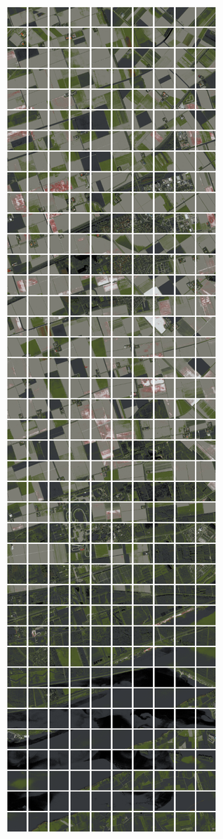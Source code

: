 <html>
<div>
<img src="https://github.com/HakkaTjakka/NL_TILE_MAP/blob/main/18/630/-1052/r.6300.-10520.png" height="44" width="44">
<img src="https://github.com/HakkaTjakka/NL_TILE_MAP/blob/main/18/630/-1052/r.6301.-10520.png" height="44" width="44">
<img src="https://github.com/HakkaTjakka/NL_TILE_MAP/blob/main/18/630/-1052/r.6302.-10520.png" height="44" width="44">
<img src="https://github.com/HakkaTjakka/NL_TILE_MAP/blob/main/18/630/-1052/r.6303.-10520.png" height="44" width="44">
<img src="https://github.com/HakkaTjakka/NL_TILE_MAP/blob/main/18/630/-1052/r.6304.-10520.png" height="44" width="44">
<img src="https://github.com/HakkaTjakka/NL_TILE_MAP/blob/main/18/630/-1052/r.6305.-10520.png" height="44" width="44">
<img src="https://github.com/HakkaTjakka/NL_TILE_MAP/blob/main/18/630/-1052/r.6306.-10520.png" height="44" width="44">
<img src="https://github.com/HakkaTjakka/NL_TILE_MAP/blob/main/18/630/-1052/r.6307.-10520.png" height="44" width="44">
<img src="https://github.com/HakkaTjakka/NL_TILE_MAP/blob/main/18/630/-1052/r.6308.-10520.png" height="44" width="44">
<img src="https://github.com/HakkaTjakka/NL_TILE_MAP/blob/main/18/630/-1052/r.6309.-10520.png" height="44" width="44">
<img src="https://github.com/HakkaTjakka/NL_TILE_MAP/blob/main/18/631/-1052/r.6310.-10520.png" height="44" width="44">
<img src="https://github.com/HakkaTjakka/NL_TILE_MAP/blob/main/18/631/-1052/r.6311.-10520.png" height="44" width="44">
<img src="https://github.com/HakkaTjakka/NL_TILE_MAP/blob/main/18/631/-1052/r.6312.-10520.png" height="44" width="44">
<img src="https://github.com/HakkaTjakka/NL_TILE_MAP/blob/main/18/631/-1052/r.6313.-10520.png" height="44" width="44">
<img src="https://github.com/HakkaTjakka/NL_TILE_MAP/blob/main/18/631/-1052/r.6314.-10520.png" height="44" width="44">
<img src="https://github.com/HakkaTjakka/NL_TILE_MAP/blob/main/18/631/-1052/r.6315.-10520.png" height="44" width="44">
<img src="https://github.com/HakkaTjakka/NL_TILE_MAP/blob/main/18/631/-1052/r.6316.-10520.png" height="44" width="44">
<img src="https://github.com/HakkaTjakka/NL_TILE_MAP/blob/main/18/631/-1052/r.6317.-10520.png" height="44" width="44">
<img src="https://github.com/HakkaTjakka/NL_TILE_MAP/blob/main/18/631/-1052/r.6318.-10520.png" height="44" width="44">
<img src="https://github.com/HakkaTjakka/NL_TILE_MAP/blob/main/18/631/-1052/r.6319.-10520.png" height="44" width="44">
<br>
<img src="https://github.com/HakkaTjakka/NL_TILE_MAP/blob/main/18/630/-1052/r.6300.-10519.png" height="44" width="44">
<img src="https://github.com/HakkaTjakka/NL_TILE_MAP/blob/main/18/630/-1052/r.6301.-10519.png" height="44" width="44">
<img src="https://github.com/HakkaTjakka/NL_TILE_MAP/blob/main/18/630/-1052/r.6302.-10519.png" height="44" width="44">
<img src="https://github.com/HakkaTjakka/NL_TILE_MAP/blob/main/18/630/-1052/r.6303.-10519.png" height="44" width="44">
<img src="https://github.com/HakkaTjakka/NL_TILE_MAP/blob/main/18/630/-1052/r.6304.-10519.png" height="44" width="44">
<img src="https://github.com/HakkaTjakka/NL_TILE_MAP/blob/main/18/630/-1052/r.6305.-10519.png" height="44" width="44">
<img src="https://github.com/HakkaTjakka/NL_TILE_MAP/blob/main/18/630/-1052/r.6306.-10519.png" height="44" width="44">
<img src="https://github.com/HakkaTjakka/NL_TILE_MAP/blob/main/18/630/-1052/r.6307.-10519.png" height="44" width="44">
<img src="https://github.com/HakkaTjakka/NL_TILE_MAP/blob/main/18/630/-1052/r.6308.-10519.png" height="44" width="44">
<img src="https://github.com/HakkaTjakka/NL_TILE_MAP/blob/main/18/630/-1052/r.6309.-10519.png" height="44" width="44">
<img src="https://github.com/HakkaTjakka/NL_TILE_MAP/blob/main/18/631/-1052/r.6310.-10519.png" height="44" width="44">
<img src="https://github.com/HakkaTjakka/NL_TILE_MAP/blob/main/18/631/-1052/r.6311.-10519.png" height="44" width="44">
<img src="https://github.com/HakkaTjakka/NL_TILE_MAP/blob/main/18/631/-1052/r.6312.-10519.png" height="44" width="44">
<img src="https://github.com/HakkaTjakka/NL_TILE_MAP/blob/main/18/631/-1052/r.6313.-10519.png" height="44" width="44">
<img src="https://github.com/HakkaTjakka/NL_TILE_MAP/blob/main/18/631/-1052/r.6314.-10519.png" height="44" width="44">
<img src="https://github.com/HakkaTjakka/NL_TILE_MAP/blob/main/18/631/-1052/r.6315.-10519.png" height="44" width="44">
<img src="https://github.com/HakkaTjakka/NL_TILE_MAP/blob/main/18/631/-1052/r.6316.-10519.png" height="44" width="44">
<img src="https://github.com/HakkaTjakka/NL_TILE_MAP/blob/main/18/631/-1052/r.6317.-10519.png" height="44" width="44">
<img src="https://github.com/HakkaTjakka/NL_TILE_MAP/blob/main/18/631/-1052/r.6318.-10519.png" height="44" width="44">
<img src="https://github.com/HakkaTjakka/NL_TILE_MAP/blob/main/18/631/-1052/r.6319.-10519.png" height="44" width="44">
<br>
<img src="https://github.com/HakkaTjakka/NL_TILE_MAP/blob/main/18/630/-1052/r.6300.-10518.png" height="44" width="44">
<img src="https://github.com/HakkaTjakka/NL_TILE_MAP/blob/main/18/630/-1052/r.6301.-10518.png" height="44" width="44">
<img src="https://github.com/HakkaTjakka/NL_TILE_MAP/blob/main/18/630/-1052/r.6302.-10518.png" height="44" width="44">
<img src="https://github.com/HakkaTjakka/NL_TILE_MAP/blob/main/18/630/-1052/r.6303.-10518.png" height="44" width="44">
<img src="https://github.com/HakkaTjakka/NL_TILE_MAP/blob/main/18/630/-1052/r.6304.-10518.png" height="44" width="44">
<img src="https://github.com/HakkaTjakka/NL_TILE_MAP/blob/main/18/630/-1052/r.6305.-10518.png" height="44" width="44">
<img src="https://github.com/HakkaTjakka/NL_TILE_MAP/blob/main/18/630/-1052/r.6306.-10518.png" height="44" width="44">
<img src="https://github.com/HakkaTjakka/NL_TILE_MAP/blob/main/18/630/-1052/r.6307.-10518.png" height="44" width="44">
<img src="https://github.com/HakkaTjakka/NL_TILE_MAP/blob/main/18/630/-1052/r.6308.-10518.png" height="44" width="44">
<img src="https://github.com/HakkaTjakka/NL_TILE_MAP/blob/main/18/630/-1052/r.6309.-10518.png" height="44" width="44">
<img src="https://github.com/HakkaTjakka/NL_TILE_MAP/blob/main/18/631/-1052/r.6310.-10518.png" height="44" width="44">
<img src="https://github.com/HakkaTjakka/NL_TILE_MAP/blob/main/18/631/-1052/r.6311.-10518.png" height="44" width="44">
<img src="https://github.com/HakkaTjakka/NL_TILE_MAP/blob/main/18/631/-1052/r.6312.-10518.png" height="44" width="44">
<img src="https://github.com/HakkaTjakka/NL_TILE_MAP/blob/main/18/631/-1052/r.6313.-10518.png" height="44" width="44">
<img src="https://github.com/HakkaTjakka/NL_TILE_MAP/blob/main/18/631/-1052/r.6314.-10518.png" height="44" width="44">
<img src="https://github.com/HakkaTjakka/NL_TILE_MAP/blob/main/18/631/-1052/r.6315.-10518.png" height="44" width="44">
<img src="https://github.com/HakkaTjakka/NL_TILE_MAP/blob/main/18/631/-1052/r.6316.-10518.png" height="44" width="44">
<img src="https://github.com/HakkaTjakka/NL_TILE_MAP/blob/main/18/631/-1052/r.6317.-10518.png" height="44" width="44">
<img src="https://github.com/HakkaTjakka/NL_TILE_MAP/blob/main/18/631/-1052/r.6318.-10518.png" height="44" width="44">
<img src="https://github.com/HakkaTjakka/NL_TILE_MAP/blob/main/18/631/-1052/r.6319.-10518.png" height="44" width="44">
<br>
<img src="https://github.com/HakkaTjakka/NL_TILE_MAP/blob/main/18/630/-1052/r.6300.-10517.png" height="44" width="44">
<img src="https://github.com/HakkaTjakka/NL_TILE_MAP/blob/main/18/630/-1052/r.6301.-10517.png" height="44" width="44">
<img src="https://github.com/HakkaTjakka/NL_TILE_MAP/blob/main/18/630/-1052/r.6302.-10517.png" height="44" width="44">
<img src="https://github.com/HakkaTjakka/NL_TILE_MAP/blob/main/18/630/-1052/r.6303.-10517.png" height="44" width="44">
<img src="https://github.com/HakkaTjakka/NL_TILE_MAP/blob/main/18/630/-1052/r.6304.-10517.png" height="44" width="44">
<img src="https://github.com/HakkaTjakka/NL_TILE_MAP/blob/main/18/630/-1052/r.6305.-10517.png" height="44" width="44">
<img src="https://github.com/HakkaTjakka/NL_TILE_MAP/blob/main/18/630/-1052/r.6306.-10517.png" height="44" width="44">
<img src="https://github.com/HakkaTjakka/NL_TILE_MAP/blob/main/18/630/-1052/r.6307.-10517.png" height="44" width="44">
<img src="https://github.com/HakkaTjakka/NL_TILE_MAP/blob/main/18/630/-1052/r.6308.-10517.png" height="44" width="44">
<img src="https://github.com/HakkaTjakka/NL_TILE_MAP/blob/main/18/630/-1052/r.6309.-10517.png" height="44" width="44">
<img src="https://github.com/HakkaTjakka/NL_TILE_MAP/blob/main/18/631/-1052/r.6310.-10517.png" height="44" width="44">
<img src="https://github.com/HakkaTjakka/NL_TILE_MAP/blob/main/18/631/-1052/r.6311.-10517.png" height="44" width="44">
<img src="https://github.com/HakkaTjakka/NL_TILE_MAP/blob/main/18/631/-1052/r.6312.-10517.png" height="44" width="44">
<img src="https://github.com/HakkaTjakka/NL_TILE_MAP/blob/main/18/631/-1052/r.6313.-10517.png" height="44" width="44">
<img src="https://github.com/HakkaTjakka/NL_TILE_MAP/blob/main/18/631/-1052/r.6314.-10517.png" height="44" width="44">
<img src="https://github.com/HakkaTjakka/NL_TILE_MAP/blob/main/18/631/-1052/r.6315.-10517.png" height="44" width="44">
<img src="https://github.com/HakkaTjakka/NL_TILE_MAP/blob/main/18/631/-1052/r.6316.-10517.png" height="44" width="44">
<img src="https://github.com/HakkaTjakka/NL_TILE_MAP/blob/main/18/631/-1052/r.6317.-10517.png" height="44" width="44">
<img src="https://github.com/HakkaTjakka/NL_TILE_MAP/blob/main/18/631/-1052/r.6318.-10517.png" height="44" width="44">
<img src="https://github.com/HakkaTjakka/NL_TILE_MAP/blob/main/18/631/-1052/r.6319.-10517.png" height="44" width="44">
<br>
<img src="https://github.com/HakkaTjakka/NL_TILE_MAP/blob/main/18/630/-1052/r.6300.-10516.png" height="44" width="44">
<img src="https://github.com/HakkaTjakka/NL_TILE_MAP/blob/main/18/630/-1052/r.6301.-10516.png" height="44" width="44">
<img src="https://github.com/HakkaTjakka/NL_TILE_MAP/blob/main/18/630/-1052/r.6302.-10516.png" height="44" width="44">
<img src="https://github.com/HakkaTjakka/NL_TILE_MAP/blob/main/18/630/-1052/r.6303.-10516.png" height="44" width="44">
<img src="https://github.com/HakkaTjakka/NL_TILE_MAP/blob/main/18/630/-1052/r.6304.-10516.png" height="44" width="44">
<img src="https://github.com/HakkaTjakka/NL_TILE_MAP/blob/main/18/630/-1052/r.6305.-10516.png" height="44" width="44">
<img src="https://github.com/HakkaTjakka/NL_TILE_MAP/blob/main/18/630/-1052/r.6306.-10516.png" height="44" width="44">
<img src="https://github.com/HakkaTjakka/NL_TILE_MAP/blob/main/18/630/-1052/r.6307.-10516.png" height="44" width="44">
<img src="https://github.com/HakkaTjakka/NL_TILE_MAP/blob/main/18/630/-1052/r.6308.-10516.png" height="44" width="44">
<img src="https://github.com/HakkaTjakka/NL_TILE_MAP/blob/main/18/630/-1052/r.6309.-10516.png" height="44" width="44">
<img src="https://github.com/HakkaTjakka/NL_TILE_MAP/blob/main/18/631/-1052/r.6310.-10516.png" height="44" width="44">
<img src="https://github.com/HakkaTjakka/NL_TILE_MAP/blob/main/18/631/-1052/r.6311.-10516.png" height="44" width="44">
<img src="https://github.com/HakkaTjakka/NL_TILE_MAP/blob/main/18/631/-1052/r.6312.-10516.png" height="44" width="44">
<img src="https://github.com/HakkaTjakka/NL_TILE_MAP/blob/main/18/631/-1052/r.6313.-10516.png" height="44" width="44">
<img src="https://github.com/HakkaTjakka/NL_TILE_MAP/blob/main/18/631/-1052/r.6314.-10516.png" height="44" width="44">
<img src="https://github.com/HakkaTjakka/NL_TILE_MAP/blob/main/18/631/-1052/r.6315.-10516.png" height="44" width="44">
<img src="https://github.com/HakkaTjakka/NL_TILE_MAP/blob/main/18/631/-1052/r.6316.-10516.png" height="44" width="44">
<img src="https://github.com/HakkaTjakka/NL_TILE_MAP/blob/main/18/631/-1052/r.6317.-10516.png" height="44" width="44">
<img src="https://github.com/HakkaTjakka/NL_TILE_MAP/blob/main/18/631/-1052/r.6318.-10516.png" height="44" width="44">
<img src="https://github.com/HakkaTjakka/NL_TILE_MAP/blob/main/18/631/-1052/r.6319.-10516.png" height="44" width="44">
<br>
<img src="https://github.com/HakkaTjakka/NL_TILE_MAP/blob/main/18/630/-1052/r.6300.-10515.png" height="44" width="44">
<img src="https://github.com/HakkaTjakka/NL_TILE_MAP/blob/main/18/630/-1052/r.6301.-10515.png" height="44" width="44">
<img src="https://github.com/HakkaTjakka/NL_TILE_MAP/blob/main/18/630/-1052/r.6302.-10515.png" height="44" width="44">
<img src="https://github.com/HakkaTjakka/NL_TILE_MAP/blob/main/18/630/-1052/r.6303.-10515.png" height="44" width="44">
<img src="https://github.com/HakkaTjakka/NL_TILE_MAP/blob/main/18/630/-1052/r.6304.-10515.png" height="44" width="44">
<img src="https://github.com/HakkaTjakka/NL_TILE_MAP/blob/main/18/630/-1052/r.6305.-10515.png" height="44" width="44">
<img src="https://github.com/HakkaTjakka/NL_TILE_MAP/blob/main/18/630/-1052/r.6306.-10515.png" height="44" width="44">
<img src="https://github.com/HakkaTjakka/NL_TILE_MAP/blob/main/18/630/-1052/r.6307.-10515.png" height="44" width="44">
<img src="https://github.com/HakkaTjakka/NL_TILE_MAP/blob/main/18/630/-1052/r.6308.-10515.png" height="44" width="44">
<img src="https://github.com/HakkaTjakka/NL_TILE_MAP/blob/main/18/630/-1052/r.6309.-10515.png" height="44" width="44">
<img src="https://github.com/HakkaTjakka/NL_TILE_MAP/blob/main/18/631/-1052/r.6310.-10515.png" height="44" width="44">
<img src="https://github.com/HakkaTjakka/NL_TILE_MAP/blob/main/18/631/-1052/r.6311.-10515.png" height="44" width="44">
<img src="https://github.com/HakkaTjakka/NL_TILE_MAP/blob/main/18/631/-1052/r.6312.-10515.png" height="44" width="44">
<img src="https://github.com/HakkaTjakka/NL_TILE_MAP/blob/main/18/631/-1052/r.6313.-10515.png" height="44" width="44">
<img src="https://github.com/HakkaTjakka/NL_TILE_MAP/blob/main/18/631/-1052/r.6314.-10515.png" height="44" width="44">
<img src="https://github.com/HakkaTjakka/NL_TILE_MAP/blob/main/18/631/-1052/r.6315.-10515.png" height="44" width="44">
<img src="https://github.com/HakkaTjakka/NL_TILE_MAP/blob/main/18/631/-1052/r.6316.-10515.png" height="44" width="44">
<img src="https://github.com/HakkaTjakka/NL_TILE_MAP/blob/main/18/631/-1052/r.6317.-10515.png" height="44" width="44">
<img src="https://github.com/HakkaTjakka/NL_TILE_MAP/blob/main/18/631/-1052/r.6318.-10515.png" height="44" width="44">
<img src="https://github.com/HakkaTjakka/NL_TILE_MAP/blob/main/18/631/-1052/r.6319.-10515.png" height="44" width="44">
<br>
<img src="https://github.com/HakkaTjakka/NL_TILE_MAP/blob/main/18/630/-1052/r.6300.-10514.png" height="44" width="44">
<img src="https://github.com/HakkaTjakka/NL_TILE_MAP/blob/main/18/630/-1052/r.6301.-10514.png" height="44" width="44">
<img src="https://github.com/HakkaTjakka/NL_TILE_MAP/blob/main/18/630/-1052/r.6302.-10514.png" height="44" width="44">
<img src="https://github.com/HakkaTjakka/NL_TILE_MAP/blob/main/18/630/-1052/r.6303.-10514.png" height="44" width="44">
<img src="https://github.com/HakkaTjakka/NL_TILE_MAP/blob/main/18/630/-1052/r.6304.-10514.png" height="44" width="44">
<img src="https://github.com/HakkaTjakka/NL_TILE_MAP/blob/main/18/630/-1052/r.6305.-10514.png" height="44" width="44">
<img src="https://github.com/HakkaTjakka/NL_TILE_MAP/blob/main/18/630/-1052/r.6306.-10514.png" height="44" width="44">
<img src="https://github.com/HakkaTjakka/NL_TILE_MAP/blob/main/18/630/-1052/r.6307.-10514.png" height="44" width="44">
<img src="https://github.com/HakkaTjakka/NL_TILE_MAP/blob/main/18/630/-1052/r.6308.-10514.png" height="44" width="44">
<img src="https://github.com/HakkaTjakka/NL_TILE_MAP/blob/main/18/630/-1052/r.6309.-10514.png" height="44" width="44">
<img src="https://github.com/HakkaTjakka/NL_TILE_MAP/blob/main/18/631/-1052/r.6310.-10514.png" height="44" width="44">
<img src="https://github.com/HakkaTjakka/NL_TILE_MAP/blob/main/18/631/-1052/r.6311.-10514.png" height="44" width="44">
<img src="https://github.com/HakkaTjakka/NL_TILE_MAP/blob/main/18/631/-1052/r.6312.-10514.png" height="44" width="44">
<img src="https://github.com/HakkaTjakka/NL_TILE_MAP/blob/main/18/631/-1052/r.6313.-10514.png" height="44" width="44">
<img src="https://github.com/HakkaTjakka/NL_TILE_MAP/blob/main/18/631/-1052/r.6314.-10514.png" height="44" width="44">
<img src="https://github.com/HakkaTjakka/NL_TILE_MAP/blob/main/18/631/-1052/r.6315.-10514.png" height="44" width="44">
<img src="https://github.com/HakkaTjakka/NL_TILE_MAP/blob/main/18/631/-1052/r.6316.-10514.png" height="44" width="44">
<img src="https://github.com/HakkaTjakka/NL_TILE_MAP/blob/main/18/631/-1052/r.6317.-10514.png" height="44" width="44">
<img src="https://github.com/HakkaTjakka/NL_TILE_MAP/blob/main/18/631/-1052/r.6318.-10514.png" height="44" width="44">
<img src="https://github.com/HakkaTjakka/NL_TILE_MAP/blob/main/18/631/-1052/r.6319.-10514.png" height="44" width="44">
<br>
<img src="https://github.com/HakkaTjakka/NL_TILE_MAP/blob/main/18/630/-1052/r.6300.-10513.png" height="44" width="44">
<img src="https://github.com/HakkaTjakka/NL_TILE_MAP/blob/main/18/630/-1052/r.6301.-10513.png" height="44" width="44">
<img src="https://github.com/HakkaTjakka/NL_TILE_MAP/blob/main/18/630/-1052/r.6302.-10513.png" height="44" width="44">
<img src="https://github.com/HakkaTjakka/NL_TILE_MAP/blob/main/18/630/-1052/r.6303.-10513.png" height="44" width="44">
<img src="https://github.com/HakkaTjakka/NL_TILE_MAP/blob/main/18/630/-1052/r.6304.-10513.png" height="44" width="44">
<img src="https://github.com/HakkaTjakka/NL_TILE_MAP/blob/main/18/630/-1052/r.6305.-10513.png" height="44" width="44">
<img src="https://github.com/HakkaTjakka/NL_TILE_MAP/blob/main/18/630/-1052/r.6306.-10513.png" height="44" width="44">
<img src="https://github.com/HakkaTjakka/NL_TILE_MAP/blob/main/18/630/-1052/r.6307.-10513.png" height="44" width="44">
<img src="https://github.com/HakkaTjakka/NL_TILE_MAP/blob/main/18/630/-1052/r.6308.-10513.png" height="44" width="44">
<img src="https://github.com/HakkaTjakka/NL_TILE_MAP/blob/main/18/630/-1052/r.6309.-10513.png" height="44" width="44">
<img src="https://github.com/HakkaTjakka/NL_TILE_MAP/blob/main/18/631/-1052/r.6310.-10513.png" height="44" width="44">
<img src="https://github.com/HakkaTjakka/NL_TILE_MAP/blob/main/18/631/-1052/r.6311.-10513.png" height="44" width="44">
<img src="https://github.com/HakkaTjakka/NL_TILE_MAP/blob/main/18/631/-1052/r.6312.-10513.png" height="44" width="44">
<img src="https://github.com/HakkaTjakka/NL_TILE_MAP/blob/main/18/631/-1052/r.6313.-10513.png" height="44" width="44">
<img src="https://github.com/HakkaTjakka/NL_TILE_MAP/blob/main/18/631/-1052/r.6314.-10513.png" height="44" width="44">
<img src="https://github.com/HakkaTjakka/NL_TILE_MAP/blob/main/18/631/-1052/r.6315.-10513.png" height="44" width="44">
<img src="https://github.com/HakkaTjakka/NL_TILE_MAP/blob/main/18/631/-1052/r.6316.-10513.png" height="44" width="44">
<img src="https://github.com/HakkaTjakka/NL_TILE_MAP/blob/main/18/631/-1052/r.6317.-10513.png" height="44" width="44">
<img src="https://github.com/HakkaTjakka/NL_TILE_MAP/blob/main/18/631/-1052/r.6318.-10513.png" height="44" width="44">
<img src="https://github.com/HakkaTjakka/NL_TILE_MAP/blob/main/18/631/-1052/r.6319.-10513.png" height="44" width="44">
<br>
<img src="https://github.com/HakkaTjakka/NL_TILE_MAP/blob/main/18/630/-1052/r.6300.-10512.png" height="44" width="44">
<img src="https://github.com/HakkaTjakka/NL_TILE_MAP/blob/main/18/630/-1052/r.6301.-10512.png" height="44" width="44">
<img src="https://github.com/HakkaTjakka/NL_TILE_MAP/blob/main/18/630/-1052/r.6302.-10512.png" height="44" width="44">
<img src="https://github.com/HakkaTjakka/NL_TILE_MAP/blob/main/18/630/-1052/r.6303.-10512.png" height="44" width="44">
<img src="https://github.com/HakkaTjakka/NL_TILE_MAP/blob/main/18/630/-1052/r.6304.-10512.png" height="44" width="44">
<img src="https://github.com/HakkaTjakka/NL_TILE_MAP/blob/main/18/630/-1052/r.6305.-10512.png" height="44" width="44">
<img src="https://github.com/HakkaTjakka/NL_TILE_MAP/blob/main/18/630/-1052/r.6306.-10512.png" height="44" width="44">
<img src="https://github.com/HakkaTjakka/NL_TILE_MAP/blob/main/18/630/-1052/r.6307.-10512.png" height="44" width="44">
<img src="https://github.com/HakkaTjakka/NL_TILE_MAP/blob/main/18/630/-1052/r.6308.-10512.png" height="44" width="44">
<img src="https://github.com/HakkaTjakka/NL_TILE_MAP/blob/main/18/630/-1052/r.6309.-10512.png" height="44" width="44">
<img src="https://github.com/HakkaTjakka/NL_TILE_MAP/blob/main/18/631/-1052/r.6310.-10512.png" height="44" width="44">
<img src="https://github.com/HakkaTjakka/NL_TILE_MAP/blob/main/18/631/-1052/r.6311.-10512.png" height="44" width="44">
<img src="https://github.com/HakkaTjakka/NL_TILE_MAP/blob/main/18/631/-1052/r.6312.-10512.png" height="44" width="44">
<img src="https://github.com/HakkaTjakka/NL_TILE_MAP/blob/main/18/631/-1052/r.6313.-10512.png" height="44" width="44">
<img src="https://github.com/HakkaTjakka/NL_TILE_MAP/blob/main/18/631/-1052/r.6314.-10512.png" height="44" width="44">
<img src="https://github.com/HakkaTjakka/NL_TILE_MAP/blob/main/18/631/-1052/r.6315.-10512.png" height="44" width="44">
<img src="https://github.com/HakkaTjakka/NL_TILE_MAP/blob/main/18/631/-1052/r.6316.-10512.png" height="44" width="44">
<img src="https://github.com/HakkaTjakka/NL_TILE_MAP/blob/main/18/631/-1052/r.6317.-10512.png" height="44" width="44">
<img src="https://github.com/HakkaTjakka/NL_TILE_MAP/blob/main/18/631/-1052/r.6318.-10512.png" height="44" width="44">
<img src="https://github.com/HakkaTjakka/NL_TILE_MAP/blob/main/18/631/-1052/r.6319.-10512.png" height="44" width="44">
<br>
<img src="https://github.com/HakkaTjakka/NL_TILE_MAP/blob/main/18/630/-1052/r.6300.-10511.png" height="44" width="44">
<img src="https://github.com/HakkaTjakka/NL_TILE_MAP/blob/main/18/630/-1052/r.6301.-10511.png" height="44" width="44">
<img src="https://github.com/HakkaTjakka/NL_TILE_MAP/blob/main/18/630/-1052/r.6302.-10511.png" height="44" width="44">
<img src="https://github.com/HakkaTjakka/NL_TILE_MAP/blob/main/18/630/-1052/r.6303.-10511.png" height="44" width="44">
<img src="https://github.com/HakkaTjakka/NL_TILE_MAP/blob/main/18/630/-1052/r.6304.-10511.png" height="44" width="44">
<img src="https://github.com/HakkaTjakka/NL_TILE_MAP/blob/main/18/630/-1052/r.6305.-10511.png" height="44" width="44">
<img src="https://github.com/HakkaTjakka/NL_TILE_MAP/blob/main/18/630/-1052/r.6306.-10511.png" height="44" width="44">
<img src="https://github.com/HakkaTjakka/NL_TILE_MAP/blob/main/18/630/-1052/r.6307.-10511.png" height="44" width="44">
<img src="https://github.com/HakkaTjakka/NL_TILE_MAP/blob/main/18/630/-1052/r.6308.-10511.png" height="44" width="44">
<img src="https://github.com/HakkaTjakka/NL_TILE_MAP/blob/main/18/630/-1052/r.6309.-10511.png" height="44" width="44">
<img src="https://github.com/HakkaTjakka/NL_TILE_MAP/blob/main/18/631/-1052/r.6310.-10511.png" height="44" width="44">
<img src="https://github.com/HakkaTjakka/NL_TILE_MAP/blob/main/18/631/-1052/r.6311.-10511.png" height="44" width="44">
<img src="https://github.com/HakkaTjakka/NL_TILE_MAP/blob/main/18/631/-1052/r.6312.-10511.png" height="44" width="44">
<img src="https://github.com/HakkaTjakka/NL_TILE_MAP/blob/main/18/631/-1052/r.6313.-10511.png" height="44" width="44">
<img src="https://github.com/HakkaTjakka/NL_TILE_MAP/blob/main/18/631/-1052/r.6314.-10511.png" height="44" width="44">
<img src="https://github.com/HakkaTjakka/NL_TILE_MAP/blob/main/18/631/-1052/r.6315.-10511.png" height="44" width="44">
<img src="https://github.com/HakkaTjakka/NL_TILE_MAP/blob/main/18/631/-1052/r.6316.-10511.png" height="44" width="44">
<img src="https://github.com/HakkaTjakka/NL_TILE_MAP/blob/main/18/631/-1052/r.6317.-10511.png" height="44" width="44">
<img src="https://github.com/HakkaTjakka/NL_TILE_MAP/blob/main/18/631/-1052/r.6318.-10511.png" height="44" width="44">
<img src="https://github.com/HakkaTjakka/NL_TILE_MAP/blob/main/18/631/-1052/r.6319.-10511.png" height="44" width="44">
<br>
<img src="https://github.com/HakkaTjakka/NL_TILE_MAP/blob/main/18/630/-1051/r.6300.-10510.png" height="44" width="44">
<img src="https://github.com/HakkaTjakka/NL_TILE_MAP/blob/main/18/630/-1051/r.6301.-10510.png" height="44" width="44">
<img src="https://github.com/HakkaTjakka/NL_TILE_MAP/blob/main/18/630/-1051/r.6302.-10510.png" height="44" width="44">
<img src="https://github.com/HakkaTjakka/NL_TILE_MAP/blob/main/18/630/-1051/r.6303.-10510.png" height="44" width="44">
<img src="https://github.com/HakkaTjakka/NL_TILE_MAP/blob/main/18/630/-1051/r.6304.-10510.png" height="44" width="44">
<img src="https://github.com/HakkaTjakka/NL_TILE_MAP/blob/main/18/630/-1051/r.6305.-10510.png" height="44" width="44">
<img src="https://github.com/HakkaTjakka/NL_TILE_MAP/blob/main/18/630/-1051/r.6306.-10510.png" height="44" width="44">
<img src="https://github.com/HakkaTjakka/NL_TILE_MAP/blob/main/18/630/-1051/r.6307.-10510.png" height="44" width="44">
<img src="https://github.com/HakkaTjakka/NL_TILE_MAP/blob/main/18/630/-1051/r.6308.-10510.png" height="44" width="44">
<img src="https://github.com/HakkaTjakka/NL_TILE_MAP/blob/main/18/630/-1051/r.6309.-10510.png" height="44" width="44">
<img src="https://github.com/HakkaTjakka/NL_TILE_MAP/blob/main/18/631/-1051/r.6310.-10510.png" height="44" width="44">
<img src="https://github.com/HakkaTjakka/NL_TILE_MAP/blob/main/18/631/-1051/r.6311.-10510.png" height="44" width="44">
<img src="https://github.com/HakkaTjakka/NL_TILE_MAP/blob/main/18/631/-1051/r.6312.-10510.png" height="44" width="44">
<img src="https://github.com/HakkaTjakka/NL_TILE_MAP/blob/main/18/631/-1051/r.6313.-10510.png" height="44" width="44">
<img src="https://github.com/HakkaTjakka/NL_TILE_MAP/blob/main/18/631/-1051/r.6314.-10510.png" height="44" width="44">
<img src="https://github.com/HakkaTjakka/NL_TILE_MAP/blob/main/18/631/-1051/r.6315.-10510.png" height="44" width="44">
<img src="https://github.com/HakkaTjakka/NL_TILE_MAP/blob/main/18/631/-1051/r.6316.-10510.png" height="44" width="44">
<img src="https://github.com/HakkaTjakka/NL_TILE_MAP/blob/main/18/631/-1051/r.6317.-10510.png" height="44" width="44">
<img src="https://github.com/HakkaTjakka/NL_TILE_MAP/blob/main/18/631/-1051/r.6318.-10510.png" height="44" width="44">
<img src="https://github.com/HakkaTjakka/NL_TILE_MAP/blob/main/18/631/-1051/r.6319.-10510.png" height="44" width="44">
<br>
<img src="https://github.com/HakkaTjakka/NL_TILE_MAP/blob/main/18/630/-1051/r.6300.-10509.png" height="44" width="44">
<img src="https://github.com/HakkaTjakka/NL_TILE_MAP/blob/main/18/630/-1051/r.6301.-10509.png" height="44" width="44">
<img src="https://github.com/HakkaTjakka/NL_TILE_MAP/blob/main/18/630/-1051/r.6302.-10509.png" height="44" width="44">
<img src="https://github.com/HakkaTjakka/NL_TILE_MAP/blob/main/18/630/-1051/r.6303.-10509.png" height="44" width="44">
<img src="https://github.com/HakkaTjakka/NL_TILE_MAP/blob/main/18/630/-1051/r.6304.-10509.png" height="44" width="44">
<img src="https://github.com/HakkaTjakka/NL_TILE_MAP/blob/main/18/630/-1051/r.6305.-10509.png" height="44" width="44">
<img src="https://github.com/HakkaTjakka/NL_TILE_MAP/blob/main/18/630/-1051/r.6306.-10509.png" height="44" width="44">
<img src="https://github.com/HakkaTjakka/NL_TILE_MAP/blob/main/18/630/-1051/r.6307.-10509.png" height="44" width="44">
<img src="https://github.com/HakkaTjakka/NL_TILE_MAP/blob/main/18/630/-1051/r.6308.-10509.png" height="44" width="44">
<img src="https://github.com/HakkaTjakka/NL_TILE_MAP/blob/main/18/630/-1051/r.6309.-10509.png" height="44" width="44">
<img src="https://github.com/HakkaTjakka/NL_TILE_MAP/blob/main/18/631/-1051/r.6310.-10509.png" height="44" width="44">
<img src="https://github.com/HakkaTjakka/NL_TILE_MAP/blob/main/18/631/-1051/r.6311.-10509.png" height="44" width="44">
<img src="https://github.com/HakkaTjakka/NL_TILE_MAP/blob/main/18/631/-1051/r.6312.-10509.png" height="44" width="44">
<img src="https://github.com/HakkaTjakka/NL_TILE_MAP/blob/main/18/631/-1051/r.6313.-10509.png" height="44" width="44">
<img src="https://github.com/HakkaTjakka/NL_TILE_MAP/blob/main/18/631/-1051/r.6314.-10509.png" height="44" width="44">
<img src="https://github.com/HakkaTjakka/NL_TILE_MAP/blob/main/18/631/-1051/r.6315.-10509.png" height="44" width="44">
<img src="https://github.com/HakkaTjakka/NL_TILE_MAP/blob/main/18/631/-1051/r.6316.-10509.png" height="44" width="44">
<img src="https://github.com/HakkaTjakka/NL_TILE_MAP/blob/main/18/631/-1051/r.6317.-10509.png" height="44" width="44">
<img src="https://github.com/HakkaTjakka/NL_TILE_MAP/blob/main/18/631/-1051/r.6318.-10509.png" height="44" width="44">
<img src="https://github.com/HakkaTjakka/NL_TILE_MAP/blob/main/18/631/-1051/r.6319.-10509.png" height="44" width="44">
<br>
<img src="https://github.com/HakkaTjakka/NL_TILE_MAP/blob/main/18/630/-1051/r.6300.-10508.png" height="44" width="44">
<img src="https://github.com/HakkaTjakka/NL_TILE_MAP/blob/main/18/630/-1051/r.6301.-10508.png" height="44" width="44">
<img src="https://github.com/HakkaTjakka/NL_TILE_MAP/blob/main/18/630/-1051/r.6302.-10508.png" height="44" width="44">
<img src="https://github.com/HakkaTjakka/NL_TILE_MAP/blob/main/18/630/-1051/r.6303.-10508.png" height="44" width="44">
<img src="https://github.com/HakkaTjakka/NL_TILE_MAP/blob/main/18/630/-1051/r.6304.-10508.png" height="44" width="44">
<img src="https://github.com/HakkaTjakka/NL_TILE_MAP/blob/main/18/630/-1051/r.6305.-10508.png" height="44" width="44">
<img src="https://github.com/HakkaTjakka/NL_TILE_MAP/blob/main/18/630/-1051/r.6306.-10508.png" height="44" width="44">
<img src="https://github.com/HakkaTjakka/NL_TILE_MAP/blob/main/18/630/-1051/r.6307.-10508.png" height="44" width="44">
<img src="https://github.com/HakkaTjakka/NL_TILE_MAP/blob/main/18/630/-1051/r.6308.-10508.png" height="44" width="44">
<img src="https://github.com/HakkaTjakka/NL_TILE_MAP/blob/main/18/630/-1051/r.6309.-10508.png" height="44" width="44">
<img src="https://github.com/HakkaTjakka/NL_TILE_MAP/blob/main/18/631/-1051/r.6310.-10508.png" height="44" width="44">
<img src="https://github.com/HakkaTjakka/NL_TILE_MAP/blob/main/18/631/-1051/r.6311.-10508.png" height="44" width="44">
<img src="https://github.com/HakkaTjakka/NL_TILE_MAP/blob/main/18/631/-1051/r.6312.-10508.png" height="44" width="44">
<img src="https://github.com/HakkaTjakka/NL_TILE_MAP/blob/main/18/631/-1051/r.6313.-10508.png" height="44" width="44">
<img src="https://github.com/HakkaTjakka/NL_TILE_MAP/blob/main/18/631/-1051/r.6314.-10508.png" height="44" width="44">
<img src="https://github.com/HakkaTjakka/NL_TILE_MAP/blob/main/18/631/-1051/r.6315.-10508.png" height="44" width="44">
<img src="https://github.com/HakkaTjakka/NL_TILE_MAP/blob/main/18/631/-1051/r.6316.-10508.png" height="44" width="44">
<img src="https://github.com/HakkaTjakka/NL_TILE_MAP/blob/main/18/631/-1051/r.6317.-10508.png" height="44" width="44">
<img src="https://github.com/HakkaTjakka/NL_TILE_MAP/blob/main/18/631/-1051/r.6318.-10508.png" height="44" width="44">
<img src="https://github.com/HakkaTjakka/NL_TILE_MAP/blob/main/18/631/-1051/r.6319.-10508.png" height="44" width="44">
<br>
<img src="https://github.com/HakkaTjakka/NL_TILE_MAP/blob/main/18/630/-1051/r.6300.-10507.png" height="44" width="44">
<img src="https://github.com/HakkaTjakka/NL_TILE_MAP/blob/main/18/630/-1051/r.6301.-10507.png" height="44" width="44">
<img src="https://github.com/HakkaTjakka/NL_TILE_MAP/blob/main/18/630/-1051/r.6302.-10507.png" height="44" width="44">
<img src="https://github.com/HakkaTjakka/NL_TILE_MAP/blob/main/18/630/-1051/r.6303.-10507.png" height="44" width="44">
<img src="https://github.com/HakkaTjakka/NL_TILE_MAP/blob/main/18/630/-1051/r.6304.-10507.png" height="44" width="44">
<img src="https://github.com/HakkaTjakka/NL_TILE_MAP/blob/main/18/630/-1051/r.6305.-10507.png" height="44" width="44">
<img src="https://github.com/HakkaTjakka/NL_TILE_MAP/blob/main/18/630/-1051/r.6306.-10507.png" height="44" width="44">
<img src="https://github.com/HakkaTjakka/NL_TILE_MAP/blob/main/18/630/-1051/r.6307.-10507.png" height="44" width="44">
<img src="https://github.com/HakkaTjakka/NL_TILE_MAP/blob/main/18/630/-1051/r.6308.-10507.png" height="44" width="44">
<img src="https://github.com/HakkaTjakka/NL_TILE_MAP/blob/main/18/630/-1051/r.6309.-10507.png" height="44" width="44">
<img src="https://github.com/HakkaTjakka/NL_TILE_MAP/blob/main/18/631/-1051/r.6310.-10507.png" height="44" width="44">
<img src="https://github.com/HakkaTjakka/NL_TILE_MAP/blob/main/18/631/-1051/r.6311.-10507.png" height="44" width="44">
<img src="https://github.com/HakkaTjakka/NL_TILE_MAP/blob/main/18/631/-1051/r.6312.-10507.png" height="44" width="44">
<img src="https://github.com/HakkaTjakka/NL_TILE_MAP/blob/main/18/631/-1051/r.6313.-10507.png" height="44" width="44">
<img src="https://github.com/HakkaTjakka/NL_TILE_MAP/blob/main/18/631/-1051/r.6314.-10507.png" height="44" width="44">
<img src="https://github.com/HakkaTjakka/NL_TILE_MAP/blob/main/18/631/-1051/r.6315.-10507.png" height="44" width="44">
<img src="https://github.com/HakkaTjakka/NL_TILE_MAP/blob/main/18/631/-1051/r.6316.-10507.png" height="44" width="44">
<img src="https://github.com/HakkaTjakka/NL_TILE_MAP/blob/main/18/631/-1051/r.6317.-10507.png" height="44" width="44">
<img src="https://github.com/HakkaTjakka/NL_TILE_MAP/blob/main/18/631/-1051/r.6318.-10507.png" height="44" width="44">
<img src="https://github.com/HakkaTjakka/NL_TILE_MAP/blob/main/18/631/-1051/r.6319.-10507.png" height="44" width="44">
<br>
<img src="https://github.com/HakkaTjakka/NL_TILE_MAP/blob/main/18/630/-1051/r.6300.-10506.png" height="44" width="44">
<img src="https://github.com/HakkaTjakka/NL_TILE_MAP/blob/main/18/630/-1051/r.6301.-10506.png" height="44" width="44">
<img src="https://github.com/HakkaTjakka/NL_TILE_MAP/blob/main/18/630/-1051/r.6302.-10506.png" height="44" width="44">
<img src="https://github.com/HakkaTjakka/NL_TILE_MAP/blob/main/18/630/-1051/r.6303.-10506.png" height="44" width="44">
<img src="https://github.com/HakkaTjakka/NL_TILE_MAP/blob/main/18/630/-1051/r.6304.-10506.png" height="44" width="44">
<img src="https://github.com/HakkaTjakka/NL_TILE_MAP/blob/main/18/630/-1051/r.6305.-10506.png" height="44" width="44">
<img src="https://github.com/HakkaTjakka/NL_TILE_MAP/blob/main/18/630/-1051/r.6306.-10506.png" height="44" width="44">
<img src="https://github.com/HakkaTjakka/NL_TILE_MAP/blob/main/18/630/-1051/r.6307.-10506.png" height="44" width="44">
<img src="https://github.com/HakkaTjakka/NL_TILE_MAP/blob/main/18/630/-1051/r.6308.-10506.png" height="44" width="44">
<img src="https://github.com/HakkaTjakka/NL_TILE_MAP/blob/main/18/630/-1051/r.6309.-10506.png" height="44" width="44">
<img src="https://github.com/HakkaTjakka/NL_TILE_MAP/blob/main/18/631/-1051/r.6310.-10506.png" height="44" width="44">
<img src="https://github.com/HakkaTjakka/NL_TILE_MAP/blob/main/18/631/-1051/r.6311.-10506.png" height="44" width="44">
<img src="https://github.com/HakkaTjakka/NL_TILE_MAP/blob/main/18/631/-1051/r.6312.-10506.png" height="44" width="44">
<img src="https://github.com/HakkaTjakka/NL_TILE_MAP/blob/main/18/631/-1051/r.6313.-10506.png" height="44" width="44">
<img src="https://github.com/HakkaTjakka/NL_TILE_MAP/blob/main/18/631/-1051/r.6314.-10506.png" height="44" width="44">
<img src="https://github.com/HakkaTjakka/NL_TILE_MAP/blob/main/18/631/-1051/r.6315.-10506.png" height="44" width="44">
<img src="https://github.com/HakkaTjakka/NL_TILE_MAP/blob/main/18/631/-1051/r.6316.-10506.png" height="44" width="44">
<img src="https://github.com/HakkaTjakka/NL_TILE_MAP/blob/main/18/631/-1051/r.6317.-10506.png" height="44" width="44">
<img src="https://github.com/HakkaTjakka/NL_TILE_MAP/blob/main/18/631/-1051/r.6318.-10506.png" height="44" width="44">
<img src="https://github.com/HakkaTjakka/NL_TILE_MAP/blob/main/18/631/-1051/r.6319.-10506.png" height="44" width="44">
<br>
<img src="https://github.com/HakkaTjakka/NL_TILE_MAP/blob/main/18/630/-1051/r.6300.-10505.png" height="44" width="44">
<img src="https://github.com/HakkaTjakka/NL_TILE_MAP/blob/main/18/630/-1051/r.6301.-10505.png" height="44" width="44">
<img src="https://github.com/HakkaTjakka/NL_TILE_MAP/blob/main/18/630/-1051/r.6302.-10505.png" height="44" width="44">
<img src="https://github.com/HakkaTjakka/NL_TILE_MAP/blob/main/18/630/-1051/r.6303.-10505.png" height="44" width="44">
<img src="https://github.com/HakkaTjakka/NL_TILE_MAP/blob/main/18/630/-1051/r.6304.-10505.png" height="44" width="44">
<img src="https://github.com/HakkaTjakka/NL_TILE_MAP/blob/main/18/630/-1051/r.6305.-10505.png" height="44" width="44">
<img src="https://github.com/HakkaTjakka/NL_TILE_MAP/blob/main/18/630/-1051/r.6306.-10505.png" height="44" width="44">
<img src="https://github.com/HakkaTjakka/NL_TILE_MAP/blob/main/18/630/-1051/r.6307.-10505.png" height="44" width="44">
<img src="https://github.com/HakkaTjakka/NL_TILE_MAP/blob/main/18/630/-1051/r.6308.-10505.png" height="44" width="44">
<img src="https://github.com/HakkaTjakka/NL_TILE_MAP/blob/main/18/630/-1051/r.6309.-10505.png" height="44" width="44">
<img src="https://github.com/HakkaTjakka/NL_TILE_MAP/blob/main/18/631/-1051/r.6310.-10505.png" height="44" width="44">
<img src="https://github.com/HakkaTjakka/NL_TILE_MAP/blob/main/18/631/-1051/r.6311.-10505.png" height="44" width="44">
<img src="https://github.com/HakkaTjakka/NL_TILE_MAP/blob/main/18/631/-1051/r.6312.-10505.png" height="44" width="44">
<img src="https://github.com/HakkaTjakka/NL_TILE_MAP/blob/main/18/631/-1051/r.6313.-10505.png" height="44" width="44">
<img src="https://github.com/HakkaTjakka/NL_TILE_MAP/blob/main/18/631/-1051/r.6314.-10505.png" height="44" width="44">
<img src="https://github.com/HakkaTjakka/NL_TILE_MAP/blob/main/18/631/-1051/r.6315.-10505.png" height="44" width="44">
<img src="https://github.com/HakkaTjakka/NL_TILE_MAP/blob/main/18/631/-1051/r.6316.-10505.png" height="44" width="44">
<img src="https://github.com/HakkaTjakka/NL_TILE_MAP/blob/main/18/631/-1051/r.6317.-10505.png" height="44" width="44">
<img src="https://github.com/HakkaTjakka/NL_TILE_MAP/blob/main/18/631/-1051/r.6318.-10505.png" height="44" width="44">
<img src="https://github.com/HakkaTjakka/NL_TILE_MAP/blob/main/18/631/-1051/r.6319.-10505.png" height="44" width="44">
<br>
<img src="https://github.com/HakkaTjakka/NL_TILE_MAP/blob/main/18/630/-1051/r.6300.-10504.png" height="44" width="44">
<img src="https://github.com/HakkaTjakka/NL_TILE_MAP/blob/main/18/630/-1051/r.6301.-10504.png" height="44" width="44">
<img src="https://github.com/HakkaTjakka/NL_TILE_MAP/blob/main/18/630/-1051/r.6302.-10504.png" height="44" width="44">
<img src="https://github.com/HakkaTjakka/NL_TILE_MAP/blob/main/18/630/-1051/r.6303.-10504.png" height="44" width="44">
<img src="https://github.com/HakkaTjakka/NL_TILE_MAP/blob/main/18/630/-1051/r.6304.-10504.png" height="44" width="44">
<img src="https://github.com/HakkaTjakka/NL_TILE_MAP/blob/main/18/630/-1051/r.6305.-10504.png" height="44" width="44">
<img src="https://github.com/HakkaTjakka/NL_TILE_MAP/blob/main/18/630/-1051/r.6306.-10504.png" height="44" width="44">
<img src="https://github.com/HakkaTjakka/NL_TILE_MAP/blob/main/18/630/-1051/r.6307.-10504.png" height="44" width="44">
<img src="https://github.com/HakkaTjakka/NL_TILE_MAP/blob/main/18/630/-1051/r.6308.-10504.png" height="44" width="44">
<img src="https://github.com/HakkaTjakka/NL_TILE_MAP/blob/main/18/630/-1051/r.6309.-10504.png" height="44" width="44">
<img src="https://github.com/HakkaTjakka/NL_TILE_MAP/blob/main/18/631/-1051/r.6310.-10504.png" height="44" width="44">
<img src="https://github.com/HakkaTjakka/NL_TILE_MAP/blob/main/18/631/-1051/r.6311.-10504.png" height="44" width="44">
<img src="https://github.com/HakkaTjakka/NL_TILE_MAP/blob/main/18/631/-1051/r.6312.-10504.png" height="44" width="44">
<img src="https://github.com/HakkaTjakka/NL_TILE_MAP/blob/main/18/631/-1051/r.6313.-10504.png" height="44" width="44">
<img src="https://github.com/HakkaTjakka/NL_TILE_MAP/blob/main/18/631/-1051/r.6314.-10504.png" height="44" width="44">
<img src="https://github.com/HakkaTjakka/NL_TILE_MAP/blob/main/18/631/-1051/r.6315.-10504.png" height="44" width="44">
<img src="https://github.com/HakkaTjakka/NL_TILE_MAP/blob/main/18/631/-1051/r.6316.-10504.png" height="44" width="44">
<img src="https://github.com/HakkaTjakka/NL_TILE_MAP/blob/main/18/631/-1051/r.6317.-10504.png" height="44" width="44">
<img src="https://github.com/HakkaTjakka/NL_TILE_MAP/blob/main/18/631/-1051/r.6318.-10504.png" height="44" width="44">
<img src="https://github.com/HakkaTjakka/NL_TILE_MAP/blob/main/18/631/-1051/r.6319.-10504.png" height="44" width="44">
<br>
<img src="https://github.com/HakkaTjakka/NL_TILE_MAP/blob/main/18/630/-1051/r.6300.-10503.png" height="44" width="44">
<img src="https://github.com/HakkaTjakka/NL_TILE_MAP/blob/main/18/630/-1051/r.6301.-10503.png" height="44" width="44">
<img src="https://github.com/HakkaTjakka/NL_TILE_MAP/blob/main/18/630/-1051/r.6302.-10503.png" height="44" width="44">
<img src="https://github.com/HakkaTjakka/NL_TILE_MAP/blob/main/18/630/-1051/r.6303.-10503.png" height="44" width="44">
<img src="https://github.com/HakkaTjakka/NL_TILE_MAP/blob/main/18/630/-1051/r.6304.-10503.png" height="44" width="44">
<img src="https://github.com/HakkaTjakka/NL_TILE_MAP/blob/main/18/630/-1051/r.6305.-10503.png" height="44" width="44">
<img src="https://github.com/HakkaTjakka/NL_TILE_MAP/blob/main/18/630/-1051/r.6306.-10503.png" height="44" width="44">
<img src="https://github.com/HakkaTjakka/NL_TILE_MAP/blob/main/18/630/-1051/r.6307.-10503.png" height="44" width="44">
<img src="https://github.com/HakkaTjakka/NL_TILE_MAP/blob/main/18/630/-1051/r.6308.-10503.png" height="44" width="44">
<img src="https://github.com/HakkaTjakka/NL_TILE_MAP/blob/main/18/630/-1051/r.6309.-10503.png" height="44" width="44">
<img src="https://github.com/HakkaTjakka/NL_TILE_MAP/blob/main/18/631/-1051/r.6310.-10503.png" height="44" width="44">
<img src="https://github.com/HakkaTjakka/NL_TILE_MAP/blob/main/18/631/-1051/r.6311.-10503.png" height="44" width="44">
<img src="https://github.com/HakkaTjakka/NL_TILE_MAP/blob/main/18/631/-1051/r.6312.-10503.png" height="44" width="44">
<img src="https://github.com/HakkaTjakka/NL_TILE_MAP/blob/main/18/631/-1051/r.6313.-10503.png" height="44" width="44">
<img src="https://github.com/HakkaTjakka/NL_TILE_MAP/blob/main/18/631/-1051/r.6314.-10503.png" height="44" width="44">
<img src="https://github.com/HakkaTjakka/NL_TILE_MAP/blob/main/18/631/-1051/r.6315.-10503.png" height="44" width="44">
<img src="https://github.com/HakkaTjakka/NL_TILE_MAP/blob/main/18/631/-1051/r.6316.-10503.png" height="44" width="44">
<img src="https://github.com/HakkaTjakka/NL_TILE_MAP/blob/main/18/631/-1051/r.6317.-10503.png" height="44" width="44">
<img src="https://github.com/HakkaTjakka/NL_TILE_MAP/blob/main/18/631/-1051/r.6318.-10503.png" height="44" width="44">
<img src="https://github.com/HakkaTjakka/NL_TILE_MAP/blob/main/18/631/-1051/r.6319.-10503.png" height="44" width="44">
<br>
<img src="https://github.com/HakkaTjakka/NL_TILE_MAP/blob/main/18/630/-1051/r.6300.-10502.png" height="44" width="44">
<img src="https://github.com/HakkaTjakka/NL_TILE_MAP/blob/main/18/630/-1051/r.6301.-10502.png" height="44" width="44">
<img src="https://github.com/HakkaTjakka/NL_TILE_MAP/blob/main/18/630/-1051/r.6302.-10502.png" height="44" width="44">
<img src="https://github.com/HakkaTjakka/NL_TILE_MAP/blob/main/18/630/-1051/r.6303.-10502.png" height="44" width="44">
<img src="https://github.com/HakkaTjakka/NL_TILE_MAP/blob/main/18/630/-1051/r.6304.-10502.png" height="44" width="44">
<img src="https://github.com/HakkaTjakka/NL_TILE_MAP/blob/main/18/630/-1051/r.6305.-10502.png" height="44" width="44">
<img src="https://github.com/HakkaTjakka/NL_TILE_MAP/blob/main/18/630/-1051/r.6306.-10502.png" height="44" width="44">
<img src="https://github.com/HakkaTjakka/NL_TILE_MAP/blob/main/18/630/-1051/r.6307.-10502.png" height="44" width="44">
<img src="https://github.com/HakkaTjakka/NL_TILE_MAP/blob/main/18/630/-1051/r.6308.-10502.png" height="44" width="44">
<img src="https://github.com/HakkaTjakka/NL_TILE_MAP/blob/main/18/630/-1051/r.6309.-10502.png" height="44" width="44">
<img src="https://github.com/HakkaTjakka/NL_TILE_MAP/blob/main/18/631/-1051/r.6310.-10502.png" height="44" width="44">
<img src="https://github.com/HakkaTjakka/NL_TILE_MAP/blob/main/18/631/-1051/r.6311.-10502.png" height="44" width="44">
<img src="https://github.com/HakkaTjakka/NL_TILE_MAP/blob/main/18/631/-1051/r.6312.-10502.png" height="44" width="44">
<img src="https://github.com/HakkaTjakka/NL_TILE_MAP/blob/main/18/631/-1051/r.6313.-10502.png" height="44" width="44">
<img src="https://github.com/HakkaTjakka/NL_TILE_MAP/blob/main/18/631/-1051/r.6314.-10502.png" height="44" width="44">
<img src="https://github.com/HakkaTjakka/NL_TILE_MAP/blob/main/18/631/-1051/r.6315.-10502.png" height="44" width="44">
<img src="https://github.com/HakkaTjakka/NL_TILE_MAP/blob/main/18/631/-1051/r.6316.-10502.png" height="44" width="44">
<img src="https://github.com/HakkaTjakka/NL_TILE_MAP/blob/main/18/631/-1051/r.6317.-10502.png" height="44" width="44">
<img src="https://github.com/HakkaTjakka/NL_TILE_MAP/blob/main/18/631/-1051/r.6318.-10502.png" height="44" width="44">
<img src="https://github.com/HakkaTjakka/NL_TILE_MAP/blob/main/18/631/-1051/r.6319.-10502.png" height="44" width="44">
<br>
<img src="https://github.com/HakkaTjakka/NL_TILE_MAP/blob/main/18/630/-1051/r.6300.-10501.png" height="44" width="44">
<img src="https://github.com/HakkaTjakka/NL_TILE_MAP/blob/main/18/630/-1051/r.6301.-10501.png" height="44" width="44">
<img src="https://github.com/HakkaTjakka/NL_TILE_MAP/blob/main/18/630/-1051/r.6302.-10501.png" height="44" width="44">
<img src="https://github.com/HakkaTjakka/NL_TILE_MAP/blob/main/18/630/-1051/r.6303.-10501.png" height="44" width="44">
<img src="https://github.com/HakkaTjakka/NL_TILE_MAP/blob/main/18/630/-1051/r.6304.-10501.png" height="44" width="44">
<img src="https://github.com/HakkaTjakka/NL_TILE_MAP/blob/main/18/630/-1051/r.6305.-10501.png" height="44" width="44">
<img src="https://github.com/HakkaTjakka/NL_TILE_MAP/blob/main/18/630/-1051/r.6306.-10501.png" height="44" width="44">
<img src="https://github.com/HakkaTjakka/NL_TILE_MAP/blob/main/18/630/-1051/r.6307.-10501.png" height="44" width="44">
<img src="https://github.com/HakkaTjakka/NL_TILE_MAP/blob/main/18/630/-1051/r.6308.-10501.png" height="44" width="44">
<img src="https://github.com/HakkaTjakka/NL_TILE_MAP/blob/main/18/630/-1051/r.6309.-10501.png" height="44" width="44">
<img src="https://github.com/HakkaTjakka/NL_TILE_MAP/blob/main/18/631/-1051/r.6310.-10501.png" height="44" width="44">
<img src="https://github.com/HakkaTjakka/NL_TILE_MAP/blob/main/18/631/-1051/r.6311.-10501.png" height="44" width="44">
<img src="https://github.com/HakkaTjakka/NL_TILE_MAP/blob/main/18/631/-1051/r.6312.-10501.png" height="44" width="44">
<img src="https://github.com/HakkaTjakka/NL_TILE_MAP/blob/main/18/631/-1051/r.6313.-10501.png" height="44" width="44">
<img src="https://github.com/HakkaTjakka/NL_TILE_MAP/blob/main/18/631/-1051/r.6314.-10501.png" height="44" width="44">
<img src="https://github.com/HakkaTjakka/NL_TILE_MAP/blob/main/18/631/-1051/r.6315.-10501.png" height="44" width="44">
<img src="https://github.com/HakkaTjakka/NL_TILE_MAP/blob/main/18/631/-1051/r.6316.-10501.png" height="44" width="44">
<img src="https://github.com/HakkaTjakka/NL_TILE_MAP/blob/main/18/631/-1051/r.6317.-10501.png" height="44" width="44">
<img src="https://github.com/HakkaTjakka/NL_TILE_MAP/blob/main/18/631/-1051/r.6318.-10501.png" height="44" width="44">
<img src="https://github.com/HakkaTjakka/NL_TILE_MAP/blob/main/18/631/-1051/r.6319.-10501.png" height="44" width="44">
<br>
</div>
</html>
